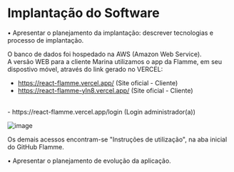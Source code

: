 # Implantação do Software

•	Apresentar o planejamento da implantação: descrever tecnologias e processo de implantação.

O banco de dados foi hospedado na AWS (Amazon Web Service). 
<br> A versão WEB para a cliente Marina utilizamos o app da Flamme, em seu dispostivo móvel, através do link gerado no VERCEL:

- https://react-flamme.vercel.app/ (Site oficial - Cliente)
- https://react-flamme-yln8.vercel.app/ (Site oficial - Cliente)
<br>
- https://react-flamme.vercel.app/login (Login administrador(a))
<br>

 ![image](https://github.com/ICEI-PUC-Minas-PMV-ADS/pmv-ads-2024-1-e5-proj-empext-t5-flamme/assets/103009155/e8ed03d0-0fc9-43aa-ab37-009f89afcfff)

 Os demais acessos encontram-se "Instruções de utilização", na aba inicial do GitHub Flamme. 

•	Apresentar o planejamento de evolução da aplicação.
